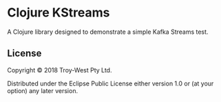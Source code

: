 # Clojure KStreams

A Clojure library designed to demonstrate a simple Kafka Streams test.

## License

Copyright © 2018 Troy-West Pty Ltd.

Distributed under the Eclipse Public License either version 1.0 or (at
your option) any later version.

